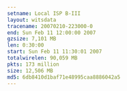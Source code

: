 ```yaml
---
setname: Local ISP B-III
layout: witsdata
tracename: 20070210-223000-0
end: Sun Feb 11 12:00:00 2007
gzsize: 7,101 MB
len: 0:30:00
start: Sun Feb 11 11:30:01 2007
totalwirelen: 90,059 MB
pkts: 173 million
size: 12,506 MB
md5: 6db8410d1baf71e48995caa8886042a5
---
```

